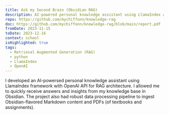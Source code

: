 ```yaml
---
title: Ask my Second Brain (Obsidian RAG)
description: AI-powered personal knowledge assistant using LlamaIndex and OpenAI API to query Obsidian knowledge base with RAG architecture.
repo: https://github.com/mychiffonn/knowledge-rag
doc: https://github.com/mychiffonn/knowledge-rag/blob/main/report.pdf
fromDate: 2023-11-15
toDate: 2023-12-16
context: school
isHighlighted: true
tags:
  - Retrieval Augmented Generation (RAG)
  - python
  - LlamaIndex
  - OpenAI
---
```


I developed an AI-powersed personal knowledge assistant using LlamaIndex framework with OpenAI API for RAG architecture. I allowed me to quickly receive answers and insights from my knowledge base in Obsidian. The project also had robust data processing pipeline to ingest Obsidian-flavored Markdown content and PDFs (of textbooks and assignments).
